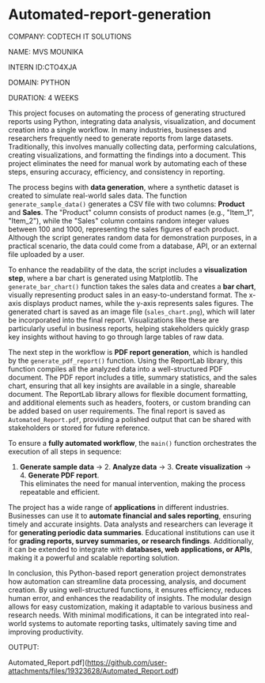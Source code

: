 # Automated-report-generation
COMPANY: CODTECH IT SOLUTIONS

NAME: MVS MOUNIKA 

INTERN ID:CTO4XJA

DOMAIN: PYTHON

DURATION: 4 WEEKS

This project focuses on automating the process of generating structured reports using Python, integrating data analysis, visualization, and document creation into a single workflow. In many industries, businesses and researchers frequently need to generate reports from large datasets. Traditionally, this involves manually collecting data, performing calculations, creating visualizations, and formatting the findings into a document. This project eliminates the need for manual work by automating each of these steps, ensuring accuracy, efficiency, and consistency in reporting.

The process begins with **data generation**, where a synthetic dataset is created to simulate real-world sales data. The function `generate_sample_data()` generates a CSV file with two columns: **Product** and **Sales**. The "Product" column consists of product names (e.g., "Item_1", "Item_2"), while the "Sales" column contains random integer values between 100 and 1000, representing the sales figures of each product. Although the script generates random data for demonstration purposes, in a practical scenario, the data could come from a database, API, or an external file uploaded by a user.

To enhance the readability of the data, the script includes a **visualization step**, where a bar chart is generated using Matplotlib. The `generate_bar_chart()` function takes the sales data and creates a **bar chart**, visually representing product sales in an easy-to-understand format. The x-axis displays product names, while the y-axis represents sales figures. The generated chart is saved as an image file (`sales_chart.png`), which will later be incorporated into the final report. Visualizations like these are particularly useful in business reports, helping stakeholders quickly grasp key insights without having to go through large tables of raw data.

The next step in the workflow is **PDF report generation**, which is handled by the `generate_pdf_report()` function. Using the ReportLab library, this function compiles all the analyzed data into a well-structured PDF document. The PDF report includes a title, summary statistics, and the sales chart, ensuring that all key insights are available in a single, shareable document. The ReportLab library allows for flexible document formatting, and additional elements such as headers, footers, or custom branding can be added based on user requirements. The final report is saved as `Automated_Report.pdf`, providing a polished output that can be shared with stakeholders or stored for future reference.

To ensure a **fully automated workflow**, the `main()` function orchestrates the execution of all steps in sequence:  
1. **Generate sample data** → 2. **Analyze data** → 3. **Create visualization** → 4. **Generate PDF report**.  
This eliminates the need for manual intervention, making the process repeatable and efficient.

The project has a wide range of **applications** in different industries. Businesses can use it to **automate financial and sales reporting**, ensuring timely and accurate insights. Data analysts and researchers can leverage it for **generating periodic data summaries**. Educational institutions can use it for **grading reports, survey summaries, or research findings**. Additionally, it can be extended to integrate with **databases, web applications, or APIs**, making it a powerful and scalable reporting solution.

In conclusion, this Python-based report generation project demonstrates how automation can streamline data processing, analysis, and document creation. By using well-structured functions, it ensures efficiency, reduces human error, and enhances the readability of insights. The modular design allows for easy customization, making it adaptable to various business and research needs. With minimal modifications, it can be integrated into real-world systems to automate reporting tasks, ultimately saving time and improving productivity. 

OUTPUT:

Automated_Report.pdf](https://github.com/user-attachments/files/19323628/Automated_Report.pdf)
